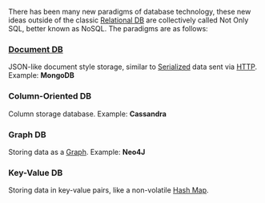 

There has been many new paradigms of database technology, these new ideas outside of the classic [Relational DB](Relational%20DB.md) are collectively called Not Only SQL, better known as NoSQL. The paradigms are as follows:


### [Document DB](Document%20DB.md)
JSON-like document style storage, similar to [Serialized](Serialization.md) data sent via [HTTP](HTTP.md).
Example: **MongoDB**

### Column-Oriented DB
Column storage database.
Example: **Cassandra**

### Graph DB
Storing data as a [Graph](Graphs.md).
Example: **Neo4J**

### Key-Value DB
Storing data in key-value pairs, like a non-volatile [Hash Map](Hash%20Maps.md).